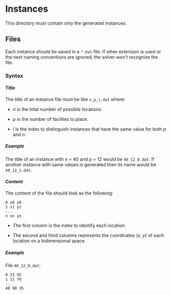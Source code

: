 # Instances

This directory must contain only the generated instances.

## Files

Each instance should be saved in a `*.dat` file.
If other extension is used or the next naming conventions are ignored, the solver won't recognize the file.

### Syntax

#### Title

The title of an instance file must be like `n_p_i.dat` where:

- *n* is the total number of possible locations.

- *p* is the number of facilites to place.

- *i* is the index to distinguish instances that have the same value for both *p* and *n*.

##### Example

The title of an instance with *n* = 40 and *p* = 12  would be `40_12_0.dat`.
If another instance with same values is generated then its name would be `40_12_1.dat`.

#### Content

The content of the file should look as the following:

```text
0 x0 y0
1 x1 y1
...
n xn yn
```

- The first column is the index to identify each location.

- The second and third columns represents the coordinates (*x*, *y*) of each location on a bidimensional space.

##### Example

File `40_12_0.dat`:

```text
0 23 45
1 11 76
...
40 90 35
```
